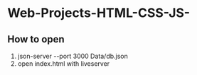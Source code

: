 # Web-Projects-HTML-CSS-JS-

## How to open

1) json-server --port 3000 Data/db.json  
2) open index.html with liveserver
